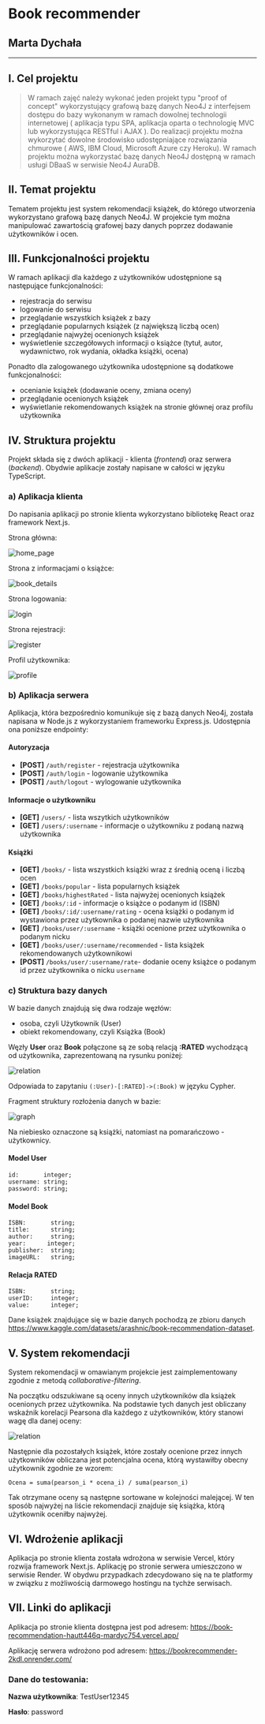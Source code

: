 # Book recommender

## Marta Dychała

---

## I. Cel projektu

> W ramach zajęć należy wykonać jeden projekt typu "proof of concept" wykorzystujący grafową bazę danych Neo4J z interfejsem dostępu do bazy wykonanym w ramach dowolnej technologii internetowej ( aplikacja typu SPA, aplikacja oparta o technologię MVC lub wykorzystująca RESTful i AJAX ).
> Do realizacji projektu można wykorzytać dowolne środowisko udostępniające rozwiązania chmurowe ( AWS, IBM Cloud, Microsoft Azure czy Heroku). W ramach projektu można wykorzystać bazę danych Neo4J dostępną w ramach usługi DBaaS w serwisie Neo4J AuraDB.

## II. Temat projektu

Tematem projektu jest system rekomendacji książek, do którego utworzenia wykorzystano grafową
bazę danych Neo4J. W projekcie tym można manipulować zawartością grafowej bazy danych poprzez dodawanie użytkowników i ocen.

## III. Funkcjonalności projektu

W ramach aplikacji dla każdego z użytkowników udostępnione są następujące funkcjonalności:

- rejestracja do serwisu
- logowanie do serwisu
- przeglądanie wszystkich książek z bazy
- przeglądanie popularnych książek (z największą liczbą ocen)
- przeglądanie najwyżej ocenionych książek
- wyświetlenie szczegółowych informacji o książce (tytuł, autor, wydawnictwo, rok wydania, okładka książki, ocena)

Ponadto dla zalogowanego użytkownika udostępnione są dodatkowe funkcjonalności:

- ocenianie książek (dodawanie oceny, zmiana oceny)
- przeglądanie ocenionych książek
- wyświetlanie rekomendowanych książek na stronie głównej oraz profilu użytkownika

## IV. Struktura projektu

Projekt składa się z dwóch aplikacji - klienta (_frontend_) oraz serwera (_backend_). Obydwie aplikacje
zostały napisane w całości w języku TypeScript.

### a) Aplikacja klienta

Do napisania aplikacji po stronie klienta
wykorzystano bibliotekę React oraz framework Next.js.

Strona główna:

![home_page](./docs/home_page.png)


Strona z informacjami o książce:

![book_details](./docs/book_details.png)

Strona logowania:

![login](./docs/login.png)

Strona rejestracji:

![register](./docs/register.png)

Profil użytkownika:

![profile](./docs/profile.png)

### b) Aplikacja serwera

Aplikacja, która bezpośrednio komunikuje się z bazą danych Neo4j, została napisana w Node.js z wykorzystaniem
frameworku Express.js. Udostępnia ona poniższe endpointy:
#### Autoryzacja

- **[POST]** `/auth/register` - rejestracja użytkownika
- **[POST]** `/auth/login` - logowanie użytkownika
- **[POST]** `/auth/logout` - wylogowanie użytkownika

#### Informacje o użytkowniku

- **[GET]** `/users/` - lista wszytkich użytkowników
- **[GET]** `/users/:username` - informacje o użytkowniku z podaną nazwą użytkownika

#### Książki

- **[GET]** `/books/` - lista wszystkich książki wraz z średnią oceną i liczbą ocen
- **[GET]** `/books/popular` - lista popularnych książek
- **[GET]** `/books/highestRated` - lista najwyżej ocenionych książek
- **[GET]** `/books/:id` - informacje o książce o podanym id (ISBN)
- **[GET]** `/books/:id/:username/rating` - ocena książki o podanym id wystawiona przez użytkownika o podanej nazwie użytkownika
- **[GET]** `/books/user/:username` - książki ocenione przez użytkownika o podanym nicku
- **[GET]** `/books/user/:username/recommended` - lista książek rekomendowanych użytkownikowi
- **[POST]** `/books/user/:username/rate`- dodanie oceny książce o podanym id przez użytkownika o nicku `username`

### c) Struktura bazy danych

W bazie danych znajdują się dwa rodzaje węzłów:

- osoba, czyli Użytkownik (User)
- obiekt rekomendowany, czyli Książka (Book)

Węzły **User** oraz **Book** połączone są ze sobą relacją **:RATED** wychodzącą od użytkownika, zaprezentowaną na
rysunku poniżej:

![relation](./docs/relation.png)

Odpowiada to zapytaniu `(:User)-[:RATED]->(:Book)` w języku Cypher.

Fragment struktury rozłożenia danych w bazie:

![graph](./docs/graph.png)

Na niebiesko oznaczone są książki, natomiast na pomarańczowo - użytkownicy.

#### Model **User**

```
id:       integer;
username: string;
password: string;
```

#### Model **Book**

```
ISBN:       string;
title:      string;
author:     string;
year:      integer;
publisher:  string;
imageURL:   string;

```

#### Relacja **RATED**

```
ISBN:       string;
userID:     integer;
value:      integer;

```

Dane książek znajdujące się w bazie danych pochodzą ze zbioru danych https://www.kaggle.com/datasets/arashnic/book-recommendation-dataset.

## V. System rekomendacji

System rekomendacji w omawianym projekcie jest zaimplementowany zgodnie z metodą *collaborative-filtering*.

Na początku odszukiwane są oceny innych użytkowników dla książek ocenionych przez użytkownika.
Na podstawie tych danych jest obliczany wskaźnik korelacji Pearsona dla każdego z użytkowników, który stanowi wagę dla danej oceny:  

![relation](./docs/pearson.png)

Następnie dla pozostałych książek, które zostały ocenione przez innych użytkowników obliczana jest 
potencjalna ocena, którą wystawiłby obecny użytkownik zgodnie ze wzorem:

```
Ocena = suma(pearson_i * ocena_i) / suma(pearson_i) 
```

Tak otrzymane oceny są następne sortowane w kolejności malejącej. W ten sposób najwyżej na
liście rekomendacji znajduje się książka, którą użytkownik oceniłby najwyżej.

## VI. Wdrożenie aplikacji

Aplikacja po stronie klienta została wdrożona w serwisie Vercel, który rozwija framework Next.js.
Aplikację po stronie serwera umieszczono w serwisie Render. W obydwu przypadkach zdecydowano się na
te platformy w związku z możliwością darmowego hostingu na tychże serwisach.

## VII. Linki do aplikacji

Aplikacja po stronie klienta dostępna jest pod adresem: https://book-recommendation-hautt446q-mardyc754.vercel.app/

Aplikację serwera wdrożono pod adresem: https://bookrecommender-2kdl.onrender.com/

### Dane do testowania:

**Nazwa użytkownika**: TestUser12345

**Hasło**: password
